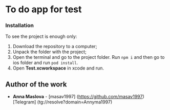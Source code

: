 # To do app for test

### Installation

To see the project is enough only:
1. Download the repository to a computer;
2. Unpack the folder with the project;
3. Open the terminal and go to the project folder. Run ```npm i``` and then go to ios folder and run ```pod install```.
4. Open **Test.xcworkspace** in xcode and run.

## Author of the work

* **Anna Maslova**  - [masav1997] (https://github.com/masav1997)
[Telegram] (tg://resolve?domain=Annyma1997)
